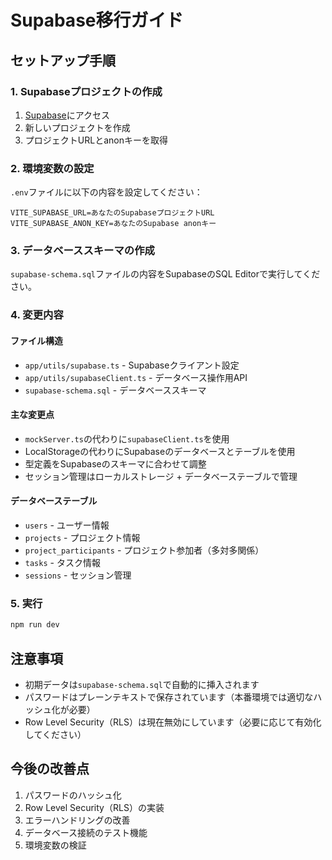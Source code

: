 # Supabase移行ガイド

## セットアップ手順

### 1. Supabaseプロジェクトの作成
1. [Supabase](https://supabase.com)にアクセス
2. 新しいプロジェクトを作成
3. プロジェクトURLとanonキーを取得

### 2. 環境変数の設定
`.env`ファイルに以下の内容を設定してください：

```env
VITE_SUPABASE_URL=あなたのSupabaseプロジェクトURL
VITE_SUPABASE_ANON_KEY=あなたのSupabase anonキー
```

### 3. データベーススキーマの作成
`supabase-schema.sql`ファイルの内容をSupabaseのSQL Editorで実行してください。

### 4. 変更内容

#### ファイル構造
- `app/utils/supabase.ts` - Supabaseクライアント設定
- `app/utils/supabaseClient.ts` - データベース操作用API
- `supabase-schema.sql` - データベーススキーマ

#### 主な変更点
- `mockServer.ts`の代わりに`supabaseClient.ts`を使用
- LocalStorageの代わりにSupabaseのデータベースとテーブルを使用
- 型定義をSupabaseのスキーマに合わせて調整
- セッション管理はローカルストレージ + データベーステーブルで管理

#### データベーステーブル
- `users` - ユーザー情報
- `projects` - プロジェクト情報
- `project_participants` - プロジェクト参加者（多対多関係）
- `tasks` - タスク情報
- `sessions` - セッション管理

### 5. 実行

```bash
npm run dev
```

## 注意事項

- 初期データは`supabase-schema.sql`で自動的に挿入されます
- パスワードはプレーンテキストで保存されています（本番環境では適切なハッシュ化が必要）
- Row Level Security（RLS）は現在無効にしています（必要に応じて有効化してください）

## 今後の改善点

1. パスワードのハッシュ化
2. Row Level Security（RLS）の実装
3. エラーハンドリングの改善
4. データベース接続のテスト機能
5. 環境変数の検証
